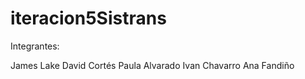 # iteracion5Sistrans

Integrantes:

James Lake
David Cortés
Paula Alvarado
Ivan Chavarro
Ana Fandiño
